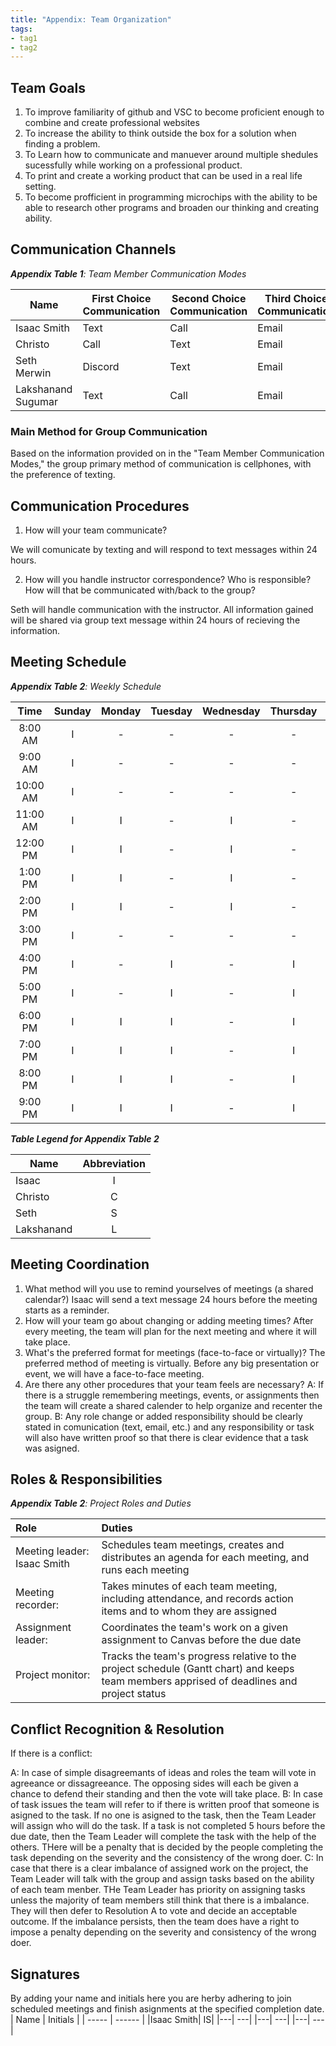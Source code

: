 ```yaml
---
title: "Appendix: Team Organization"
tags:
- tag1
- tag2
---
```


## Team Goals

1. To improve familiarity of github and VSC to become proficient enough to combine and create professional websites
2. To increase the ability to think outside the box for a solution when finding a problem. 
3. To Learn how to communicate and manuever around multiple shedules sucessfully while working on a professional product. 
4. To print and create a working product that can be used in a real life setting. 
5. To become profficient in programming microchips with the ability to be able to research other programs and broaden our thinking and creating ability. 
 

## Communication Channels

_**Appendix Table 1**: Team Member Communication Modes_

|Name                 | First Choice Communication | Second Choice Communication | Third Choice Communication |
|---------------------|----------------------------|-----------------------------|----------------------------|
|Isaac Smith        |  Text | Call | Email |
|Christo            |  Call | Text | Email |
|Seth Merwin        |  Discord | Text | Email |
|Lakshanand Sugumar |  Text | Call | Email |

### Main Method for Group Communication

Based on the information provided on in the "Team Member Communication Modes," the group primary method of communication is cellphones, with the preference of texting. 
 
## Communication Procedures

1. How will your team communicate?

We will comunicate by texting and will respond to text messages within 24 hours. 

2. How will you handle instructor correspondence? Who is responsible? How will that be communicated with/back to the group?

Seth will handle communication with the instructor. All information gained will be shared via group text message within 24 hours of recieving the information. 

## Meeting Schedule

_**Appendix Table 2**: Weekly Schedule_

| Time | Sunday | Monday | Tuesday | Wednesday | Thursday | Friday | Saturday |
| :------: | :----: | :----: | :----: | :----: | :----: | :----: | :-----: |
| 8:00 AM | I | - | - | - | - | - | - |
| 9:00 AM | I | - | - | - | - | - | - |
| 10:00 AM | I | - | - | - | - | - | - |
| 11:00 AM | I | I | - | I | - | - | - |
| 12:00 PM | I | I | - | I | - | - | - |
| 1:00 PM | I | I | - | I | - | - | - |
| 2:00 PM | I | I | - | I | - | - | - |
| 3:00 PM | I | - | - | - | - | - | - |
| 4:00 PM | I | - | I | - | I | - | - |
| 5:00 PM | I | - | I | - | I | - | I |
| 6:00 PM | I | I | I | - | I | - | I |
| 7:00 PM | I | I | I | - | I | I | I |
| 8:00 PM | I | I | I | - | I | I | I |
| 9:00 PM | I | I | I | - | I | I | I |

_**Table Legend for Appendix Table 2**_

| Name | Abbreviation |
| ----- | :------: |
| Isaac | I |
| Christo | C |
| Seth | S |
| Lakshanand | L |


## Meeting Coordination

1. What method will you use to remind yourselves of meetings (a shared calendar?)
Isaac will send a text message 24 hours before the meeting starts as a reminder. 
1. How will your team go about changing or adding meeting times?
After every meeting, the team will plan for the next meeting and where it will take place. 
1. What's the preferred format for meetings (face-to-face or virtually)?
The preferred method of meeting is virtually. Before any big presentation or event, we will have a face-to-face meeting. 
1. Are there any other procedures that your team feels are necessary?
A: If there is a struggle remembering meetings, events, or assignments then the team will create a shared calender to help organize and recenter the group. 
B: Any role change or added responsibility should be clearly stated in comunication (text, email, etc.) and any responsibility or task will also have written proof so that there is clear evidence that a task was asigned. 

## Roles & Responsibilities

_**Appendix Table 2**: Project Roles and Duties_

| **Role**          | **Duties**                                                                                                                                |
| :---------------- | :---------------------------------------------------------------------------------------------------------------------------------------- |
| Meeting leader: Isaac Smith    | Schedules team meetings, creates and distributes an agenda for each meeting, and runs each meeting                                        |
| Meeting recorder:   | Takes minutes of each team meeting, including attendance, and records action items and to whom they are assigned                          |
| Assignment leader:  | Coordinates the team's work on a given assignment to Canvas before the due date                                                           |
| Project monitor:    | Tracks the team's progress relative to the project schedule (Gantt chart) and keeps team members apprised of deadlines and project status |

## Conflict Recognition & Resolution

If there is a conflict: 

A: In case of simple disagreemants of ideas and roles the team will vote in agreeance or dissagreeance. The opposing sides will each be given a chance to defend their standing and then the vote will take place. 
B: In case of task issues the team will refer to if there is written proof that someone is asigned to the task. If no one is asigned to the task, then the Team Leader will assign who will do the task. If a task is not completed 5 hours before the due date, then the Team Leader will complete the task with the help of the others. THere will be a penalty that is decided by the people completing the task depending on the severity and the consistency of the wrong doer. 
C: In case that there is a clear imbalance of assigned work on the project, the Team Leader will talk with the group and assign tasks based on the ability of each team menber. THe Team Leader has priority on assigning tasks unless the majority of team members still think that there is a imbalance. They will then defer to Resolution A to vote and decide an acceptable outcome. If the imbalance persists, then the team does have a right to impose a penalty depending on the severity and consistency of the wrong doer. 


## Signatures

By adding your name and initials here you are herby adhering to join scheduled meetings and finish asignments at the specified completion date. 
| Name | Initials |
| ----- | ------ |
|Isaac Smith| IS|
|---| ---|
|---| ---|
|---| ---|

